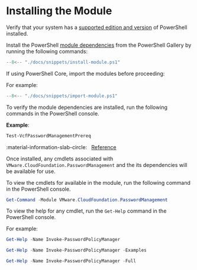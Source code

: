 # Installing the Module

Verify that your system has a [supported edition and version](/powershell-module-for-vmware-cloud-foundation-password-management/#powershell) of PowerShell installed.

Install the PowerShell [module dependencies](/powershell-module-for-vmware-cloud-foundation-password-management/#module-dependencies) from the PowerShell Gallery by running the following commands:

```powershell
--8<-- "./docs/snippets/install-module.ps1"
```

If using PowerShell Core, import the modules before proceeding:

For example:

```powershell
--8<-- "./docs/snippets/import-module.ps1"
```

To verify the module dependencies are installed, run the following commands in the PowerShell console.

**Example**:

```powershell
Test-VcfPasswordManagementPrereq
```

:material-information-slab-circle: &nbsp; [Reference](/powershell-module-for-vmware-cloud-foundation-password-management/documentation/functions/Test-VcfPasswordManagementPrereq/)


Once installed, any cmdlets associated with `VMware.CloudFoundation.PasswordManagement` and the its dependencies will be available for use.

To view the cmdlets for available in the module, run the following command in the PowerShell console.

```powershell
Get-Command -Module VMware.CloudFoundation.PasswordManagement
```

To view the help for any cmdlet, run the `Get-Help` command in the PowerShell console.

For example:

```powershell
Get-Help -Name Invoke-PasswordPolicyManager
```

```powershell
Get-Help -Name Invoke-PasswordPolicyManager -Examples
```

```powershell
Get-Help -Name Invoke-PasswordPolicyManager -Full
```
